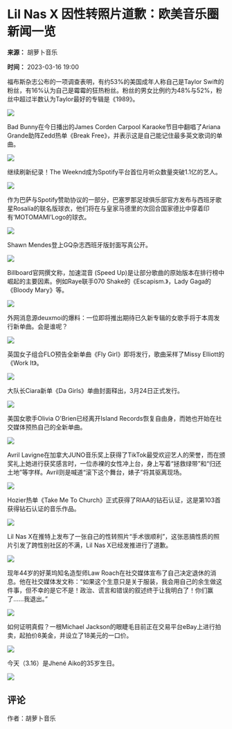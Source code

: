 # Lil Nas X 因性转照片道歉：欧美音乐圈新闻一览

**来源：** 胡萝卜音乐

**时间：** 2023-03-16 19:00

福布斯杂志公布的一项调查表明，有约53%的美国成年人称自己是Taylor Swift的粉丝，有16%认为自己是霉霉的狂热粉丝。粉丝的男女比例约为48%与52%，粉丝中超过半数认为Taylor最好的专辑是《1989》。

![](https://pics4.baidu.com/feed/cefc1e178a82b90123e88eb530e0767c3812ef6c.jpeg@f_auto?token=16175e20f3c46367bee05c4816e83904)

Bad Bunny在今日播出的James Corden Carpool Karaoke节目中翻唱了Ariana Grande助阵Zedd热单《Break Free》，并表示这是自己能记住最多英文歌词的单曲。

![](https://pics0.baidu.com/feed/7c1ed21b0ef41bd545bf1d231fb75ec03bdb3df6.jpeg@f_auto?token=acbed89b4ffedcc10f79b7eb2700d708)

继续刷新纪录！The Weeknd成为Spotify平台首位月听众数量突破1.1亿的艺人。

![](https://pics6.baidu.com/feed/18d8bc3eb13533fa12fd7dc4cdbe221440345b0e.jpeg@f_auto?token=e0cfe919613db56cac801090a00d2118)

作为巴萨与Spotify赞助协议的一部分，巴塞罗那足球俱乐部官方发布与西班牙歌星Rosalía的联名版球衣，他们将在与皇家马德里的次回合国家德比中穿着印有‘MOTOMAMI’Logo的球衣。

![](https://pics3.baidu.com/feed/c8177f3e6709c93db640ed0cdc5027d7d0005410.jpeg@f_auto?token=02cd41ca3fb74714d94819266bf9bb58)

Shawn Mendes登上GQ杂志西班牙版封面写真公开。

![](https://pics5.baidu.com/feed/0df431adcbef760903c7a6de6db07cc77dd99e1f.jpeg@f_auto?token=19f09554a1193d1365139316133dce6a)

Billboard官网撰文称，加速混音 (Speed Up)是让部分歌曲的原始版本在排行榜中崛起的主要因素。例如Raye联手070 Shake的《Escapism.》，Lady Gaga的《Bloody Mary》等。

![](https://pics0.baidu.com/feed/5882b2b7d0a20cf430af85ee3564943dacaf99b8.jpeg@f_auto?token=c05f3928356db15f7771fcdf84edf089)

外网消息源deuxmoi的爆料：一位即将推出期待已久新专辑的女歌手将于本周发行新单曲。会是谁呢？

![](https://pics7.baidu.com/feed/10dfa9ec8a13632728034851d2e27fe709fac75b.jpeg@f_auto?token=1f3628980215df780395d3d1976415cc)

英国女子组合FLO预告全新单曲《Fly Girl》即将发行，歌曲采样了Missy Elliott的《Work It》。

![](https://pics6.baidu.com/feed/08f790529822720e99ad50783fa6d54df31fab4e.jpeg@f_auto?token=7320e4d2694a3590ec9fc5b0d3ae0560)

大队长Ciara新单《Da Girls》单曲封面释出，3月24日正式发行。

![](https://pics3.baidu.com/feed/c995d143ad4bd113c19c95bc1fc27b044afb0567.jpeg@f_auto?token=dbf5b55bb245daf84e24b60e530a7d43)

美国女歌手Olivia O'Brien已经离开Island Records恢复自由身，而她也开始在社交媒体预热自己的全新单曲。

![](https://pics1.baidu.com/feed/8cb1cb13495409233d77cbddd7350e02b2de49f4.jpeg@f_auto?token=798c7ab13616346ecc6d54890a9ed97e)

Avril Lavigne在加拿大JUNO音乐奖上获得了TikTok最受欢迎艺人的荣誉，而在颁奖礼上她进行获奖感言时，一位赤裸的女性冲上台，身上写着“拯救绿带”和“归还土地”等字样。Avril则是喊道“滚下这个舞台，婊子”将其驱离现场。

![](https://pics7.baidu.com/feed/63d9f2d3572c11dfa685641d2f4abddbf703c235.jpeg@f_auto?token=793bb0ae8c411563f97dbe4270a3497e)

Hozier热单《Take Me To Church》正式获得了RIAA的钻石认证，这是第103首获得钻石认证的音乐作品。

![](https://pics3.baidu.com/feed/f9198618367adab4c63f7313cdb96c178601e468.jpeg@f_auto?token=ab16f42aab6e50e1017566c4aaab7c4e)

Lil Nas X在推特上发布了一张自己的性转照片“手术很顺利”，这张恶搞性质的照片引发了跨性别社区的不满，Lil Nas X已经发推进行了道歉。

![](https://pics6.baidu.com/feed/738b4710b912c8fcb896ef4cbf6e4d4ed7882146.jpeg@f_auto?token=107727c128e2de32d784475a063d5512)

现年44岁的好莱坞知名造型师Law Roach在社交媒体宣布了自己决定退休的消息。他在社交媒体发文称：“如果这个生意只是关于服装，我会用自己的余生做这件事，但不幸的是它不是！政治、谎言和错误的叙述终于让我明白了！你们赢了……我退出。”

![](https://pics2.baidu.com/feed/2f738bd4b31c87013b9dd0b7641241240708ff35.jpeg@f_auto?token=4cf40f84f23abe8fbd13af83f4dd210a)

如何证明真假？一根Michael Jackson的眼睫毛目前正在交易平台eBay上进行拍卖，起拍价8美金，并设立了18美元的一口价。

![](https://pics7.baidu.com/feed/c2cec3fdfc039245b5539c8ac4f97bc97f1e25cd.jpeg@f_auto?token=c682ed32debf561831b3a46c5c448a26)

今天（3.16）是Jhené Aiko的35岁生日。

![](https://pics4.baidu.com/feed/cb8065380cd79123cedd4fb6e9598689b3b780a8.jpeg@f_auto?token=ae381d3bbe97011bf3dbbf47481b419c)

## 评论

作者：胡萝卜音乐
